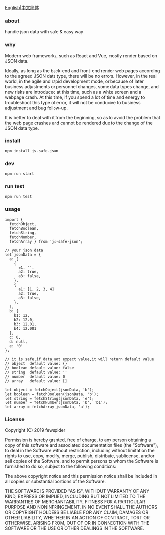 [English](./README.md)|[中文简体](./README.zh-CN.md)

### about
handle json data with safe & easy way

### why
Modern web frameworks, such as React and Vue, mostly render based on JSON data.

Ideally, as long as the back-end and front-end render web pages according to the agreed JSON data type, there will be no errors.
However, in the real world, in the agile and rapid development mode, or because of later business adjustments or personnel changes, some data types change, and new risks are introduced at this time, such as a white screen and a webpage crash. At this time, if you spend a lot of time and energy to troubleshoot this type of error, it will not be conducive to business adjustment and bug follow-up.

It is better to deal with it from the beginning, so as to avoid the problem that the web page crashes and cannot be rendered due to the change of the JSON data type.

### install
```
npm install js-safe-json
```

### dev
```
npm run start
```

### run test
```
npm run test
```

### usage
```
import {
  fetchObject,
  fetchBoolean,
  fetchString,
  fetchNumber,
  fetchArray } from 'js-safe-json';

// your json data
let jsonData = {
  a: [
    {
      a1: '',
      a2: true,
      a3: false,
    },
    {
      a1: [1, 2, 3, 4],
      a2: true,
      a3: false,
    },
  ],
  b: {
    b1: 12,
    b2: 12.0,
    b3: 12.01,
    b4: 12.001
  },
  c: 0,
  d: null,
  e: '0'
};

// it is safe,if data not expect value,it will return default value
// object  default value: {}
// boolean default value: false
// string  default value: ''
// number  default value: 0
// array   default value: []

let object = fetchObject(jsonData, 'b');
let boolean = fetchBoolean(jsonData, 'b');
let string = fetchString(jsonData, 'e');
let number = fetchNumber(jsonData, 'b', 'b1');
let array = fetchArray(jsonData, 'a');
```

### License
Copyright (C) 2019 fewspider

Permission is hereby granted, free of charge, to any person obtaining a copy of
this software and associated documentation files (the "Software"), to deal in
the Software without restriction, including without limitation the rights to
use, copy, modify, merge, publish, distribute, sublicense, and/or sell copies
of the Software, and to permit persons to whom the Software is furnished to do
so, subject to the following conditions:

The above copyright notice and this permission notice shall be included in all
copies or substantial portions of the Software.

THE SOFTWARE IS PROVIDED "AS IS", WITHOUT WARRANTY OF ANY KIND, EXPRESS OR
IMPLIED, INCLUDING BUT NOT LIMITED TO THE WARRANTIES OF MERCHANTABILITY,
FITNESS FOR A PARTICULAR PURPOSE AND NONINFRINGEMENT. IN NO EVENT SHALL THE
AUTHORS OR COPYRIGHT HOLDERS BE LIABLE FOR ANY CLAIM, DAMAGES OR OTHER
LIABILITY, WHETHER IN AN ACTION OF CONTRACT, TORT OR OTHERWISE, ARISING FROM,
OUT OF OR IN CONNECTION WITH THE SOFTWARE OR THE USE OR OTHER DEALINGS IN THE
SOFTWARE.
